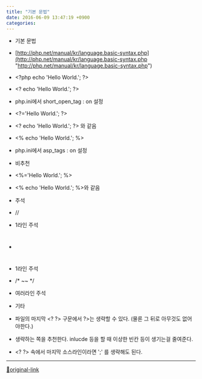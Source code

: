 ```yaml
---
title: "기본 문법"
date: 2016-06-09 13:47:19 +0900
categories: 
---
```

  

- 기본 문법
- [http://php.net/manual/kr/language.basic-syntax.php](http://php.net/manual/kr/language.basic-syntax.php "http://php.net/manual/kr/language.basic-syntax.php")
- &lt;?php echo 'Hello World.'; ?&gt;
- &lt;? echo 'Hello World.'; ?&gt;
- php.ini에서 short_open_tag : on 설정

- &lt;?='Hello World.'; ?&gt;
- &lt;? echo 'Hello World.'; ?&gt; 와 같음

- &lt;% echo 'Hello World.'; %&gt;
- php.ini에서 asp_tags : on 설정
- 비추천

- &lt;%='Hello World.'; %&gt;
- &lt;% echo 'Hello World.'; %&gt;와 같음


- 주석
- //
- 1라인 주석

- #
- 1라인 주석

- /* ~~ */
- 여러라인 주석


- 기타
- 파일의 마지막 &lt;? ?&gt; 구문에서 ?&gt;는 생략할 수 있다. (물론 그 뒤로 아무것도 없어야한다.)
- 생략하는 쪽을 추천한다. inlucde 등을 할 때 이상한 빈칸 등이 생기는걸 줄여준다.

- &lt;? ?&gt; 속에서 마지막 소스라인이라면 ';' 를 생략해도 된다.


  




***
[🔗original-link](http://www.mins01.com/mh/tech/read/999)